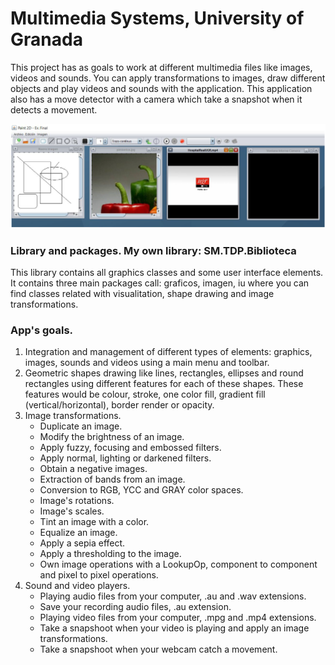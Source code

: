 # Multimedia Systems, University of Granada

This project has as goals to work at different multimedia files like images, videos and sounds. You can apply transformations to images, draw different objects and play videos and sounds with the application. This application also has a move detector with a camera which take a snapshot when it detects a movement.

![Alt Multimedia Systems Application](/ImageApp.png)

### Library and packages. My own library: SM.TDP.Biblioteca

This library contains all graphics classes and some user interface elements. It contains three main packages call: graficos, imagen, iu where you can find classes related with visualitation, shape drawing and image transformations.

### App's goals. 

1. Integration and management of different types of elements: graphics, images, sounds and videos using a main menu and toolbar.
2. Geometric shapes drawing like lines, rectangles, ellipses and round rectangles using different features for each of these shapes. These features would be colour, stroke, one color fill, gradient fill (vertical/horizontal), border render or opacity.
3. Image transformations.
   - Duplicate an image.
   - Modify the brightness of an image.
   - Apply fuzzy, focusing and embossed filters.
   - Apply normal, lighting or darkened filters.
   - Obtain a negative images.
   - Extraction of bands from an image.
   - Conversion to RGB, YCC and GRAY color spaces.
   - Image's rotations.
   - Image's scales.
   - Tint an image with a color.
   - Equalize an image.
   - Apply a sepia effect.
   - Apply a thresholding to the image.
   - Own image operations with a LookupOp, component to component and pixel to pixel operations.
 4. Sound and video players.
    - Playing audio files from your computer, .au and .wav extensions.
    - Save your recording audio files, .au extension.
    - Playing video files from your computer, .mpg and .mp4 extensions.
    - Take a snapshoot when your video is playing and apply an image transformations.
    - Take a snapshoot when your webcam catch a movement.
